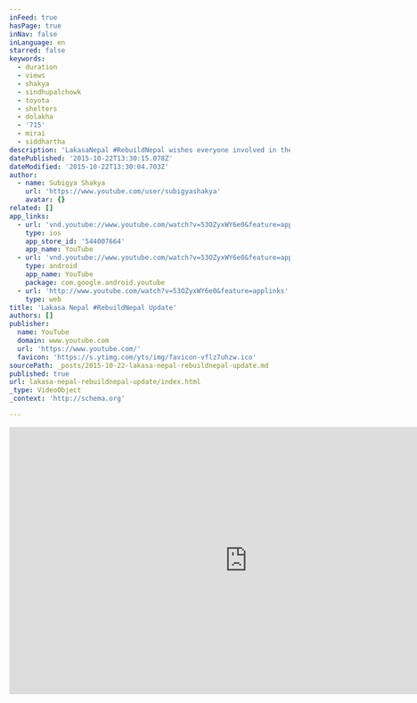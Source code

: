 ```yaml
---
inFeed: true
hasPage: true
inNav: false
inLanguage: en
starred: false
keywords:
  - duration
  - views
  - shakya
  - sindhupalchowk
  - toyota
  - shelters
  - dolakha
  - '715'
  - mirai
  - siddhartha
description: 'LakasaNepal ‪#‎RebuildNepal‬ wishes everyone involved in the project a happy dashain.  We feel happy to know in our hearts that more than 375 families had a roof over their head for the monsoon and for the festivals, all because of your kindness.'
datePublished: '2015-10-22T13:30:15.078Z'
dateModified: '2015-10-22T13:30:04.703Z'
author:
  - name: Subigya Shakya
    url: 'https://www.youtube.com/user/subigyashakya'
    avatar: {}
related: []
app_links:
  - url: 'vnd.youtube://www.youtube.com/watch?v=53OZyxWY6e0&feature=applinks'
    type: ios
    app_store_id: '544007664'
    app_name: YouTube
  - url: 'vnd.youtube://www.youtube.com/watch?v=53OZyxWY6e0&feature=applinks'
    type: android
    app_name: YouTube
    package: com.google.android.youtube
  - url: 'http://www.youtube.com/watch?v=53OZyxWY6e0&feature=applinks'
    type: web
title: 'Lakasa Nepal #RebuildNepal Update'
authors: []
publisher:
  name: YouTube
  domain: www.youtube.com
  url: 'https://www.youtube.com/'
  favicon: 'https://s.ytimg.com/yts/img/favicon-vflz7uhzw.ico'
sourcePath: _posts/2015-10-22-lakasa-nepal-rebuildnepal-update.md
published: true
url: lakasa-nepal-rebuildnepal-update/index.html
_type: VideoObject
_context: 'http://schema.org'

---
```

<iframe src="https://cdn.embedly.com/widgets/media.html?src=https%3A%2F%2Fwww.youtube.com%2Fembed%2F53OZyxWY6e0%3Ffeature%3Doembed&amp;url=https%3A%2F%2Fwww.youtube.com%2Fwatch%3Fv%3D53OZyxWY6e0%26feature%3Dyoutu.be&amp;image=https%3A%2F%2Fi.ytimg.com%2Fvi%2F53OZyxWY6e0%2Fhqdefault.jpg&amp;key=b7d04c9b404c499eba89ee7072e1c4f7&amp;type=text%2Fhtml&amp;schema=youtube" width="854" height="480" scrolling="no" frameborder="0" allowfullscreen="allowfullscreen" style=""></iframe>